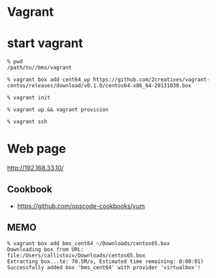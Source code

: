 # Vagrant

# start vagrant

```
% pwd
/path/to//bms/vagrant

% vagrant box add cent64_up https://github.com/2creatives/vagrant-centos/releases/download/v0.1.0/centos64-x86_64-20131030.box

% vagrant init

% vagrant up && vagrant provision

% vagrant ssh
```


# Web page

http://192.168.33.10/



## Cookbook
- https://github.com/opscode-cookbooks/yum

## MEMO

```
% vagrant box add bms_cent64 ~/Downloads/centos65.box
Downloading box from URL: file:/Users/callistoiv/Downloads/centos65.box
Extracting box...te: 70.5M/s, Estimated time remaining: 0:00:01)
Successfully added box 'bms_cent64' with provider 'virtualbox'!
```

